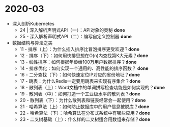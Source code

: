# 2020-03

* 深入剖析Kubernetes
	* 24 | 深入解析声明式API（一）：API对象的奥秘 **done**
	* 25 - 深入解析声明式API（二）：编写自定义控制器 **done**
* 数据结构与算法之美
	* 11 - 排序（上）：为什么插入排序比冒泡排序更受欢迎？**done**
	* 12 - 排序（下）：如何用快排思想在O(n)内查找第K大元素？**done**
	* 13 - 线性排序：如何根据年龄给100万用户数据排序？**done**
	* 14 - 排序优化：如何实现一个通用的、高性能的排序函数？ **done**
	* 16 - 二分查找（下）：如何快速定位IP对应的省份地址？**done**
	* 17 - 跳表：为什么Redis一定要用跳表来实现有序集合？**done**
	* 18 - 散列表（上）：Word文档中的单词拼写检查功能是如何实现的？**done**
	* 19 - 散列表（中）：如何打造一个工业级水平的散列表？**done**
	* 20 - 散列表（下）：为什么散列表和链表经常会一起使用？**done**
	* 21 - 哈希算法（上）：如何防止数据库中的用户信息被脱库？**done**
	* 22 - 哈希算法（下）：哈希算法在分布式系统中有哪些应用？**done**
	* 23 - 二叉树基础（上）：什么样的二叉树适合用数组来存储？**done**
	